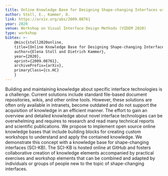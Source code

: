 ```yaml
---
title: Online Knowledge Base for Designing Shape-changing Interfaces using Modular Workshop Elements
author: Stoll, E., Kammer, D.
link: https://arxiv.org/abs/2009.08761
year: 2020
venue: Workshop on Visual Interface Design Methods (VIDEM 2020)
type: workshop
bibtex: >-
    @misc{stoll2020online,
    title={Online Knowledge Base for Designing Shape-changing Interfaces using Modular Workshop Elements},
    author={Elena Stoll and Dietrich Kammer},
    year={2020},
    eprint={2009.08761},
    archivePrefix={arXiv},
    primaryClass={cs.HC}
    }
---
```

Building and maintaining knowledge about specific interface technologies is a challenge. Current solutions include standard file-based document repositories, wikis, and other online tools. However, these solutions are often only available in intranets, become outdated and do not support the acquisition of knowledge in an efficient manner. The effort to gain an overview and detailed knowledge about novel interface technologies can be overwhelming and requires to research and read many technical reports and scientific publications. We propose to implement open source online knowledge bases that include building blocks for creating custom workshops to understand and apply the contained knowledge. We demonstrate this concept with a knowledge base for shape-changing interfaces (SCI-KB). The SCI-KB is hosted online at GitHub and fosters collaborative creation of knowledge elements accompanied by practical exercises and workshop elements that can be combined and adapted by individuals or groups of people new to the topic of shape-changing interfaces.
